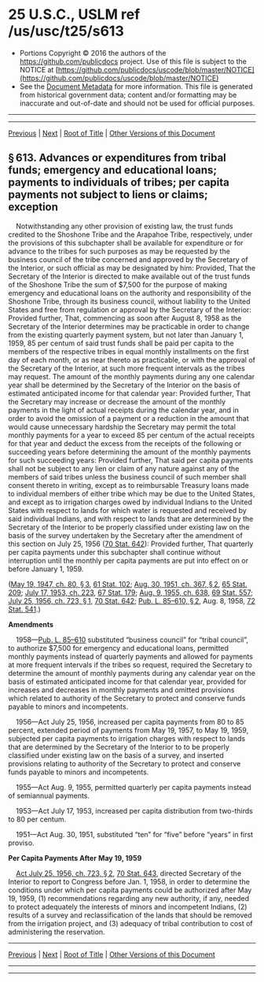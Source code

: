 ---
---

# 25 U.S.C., USLM ref /us/usc/t25/s613

* Portions Copyright © 2016 the authors of the https://github.com/publicdocs project.
  Use of this file is subject to the NOTICE at [https://github.com/publicdocs/uscode/blob/master/NOTICE](https://github.com/publicdocs/uscode/blob/master/NOTICE)
* See the [Document Metadata](././../../../../..//README.md) for more information.
  This file is generated from historical government data; content and/or formatting may be inaccurate and out-of-date and should not be used for official purposes.

----------
----------

[Previous](./../../../../..//us/usc/t25/ch14/schXIX/m__us_usc_t25_s612.md) | [Next](./../../../../..//us/usc/t25/ch14/schXX/m__us_usc_t25_ch14_schXX.md) | [Root of Title](./../../../../../) | [Other Versions of this Document](https://publicdocs.github.io/go/links?ns=uslm&ref=%2Fus%2Fusc%2Ft25%2Fs613)

## § 613. Advances or expenditures from tribal funds; emergency and educational loans; payments to individuals of tribes; per capita payments not subject to liens or claims; exception

    Notwithstanding any other provision of existing law, the trust funds credited to the Shoshone Tribe and the Arapahoe Tribe, respectively, under the provisions of this subchapter shall be available for expenditure or for advance to the tribes for such purposes as may be requested by the business council of the tribe concerned and approved by the Secretary of the Interior, or such official as may be designated by him: Provided, That the Secretary of the Interior is directed to make available out of the trust funds of the Shoshone Tribe the sum of $7,500 for the purpose of making emergency and educational loans on the authority and responsibility of the Shoshone Tribe, through its business council, without liability to the United States and free from regulation or approval by the Secretary of the Interior: Provided further, That, commencing as soon after August 8, 1958 as the Secretary of the Interior determines may be practicable in order to change from the existing quarterly payment system, but not later than January 1, 1959, 85 per centum of said trust funds shall be paid per capita to the members of the respective tribes in equal monthly installments on the first day of each month, or as near thereto as practicable, or with the approval of the Secretary of the Interior, at such more frequent intervals as the tribes may request. The amount of the monthly payments during any one calendar year shall be determined by the Secretary of the Interior on the basis of estimated anticipated income for that calendar year: Provided further, That the Secretary may increase or decrease the amount of the monthly payments in the light of actual receipts during the calendar year, and in order to avoid the omission of a payment or a reduction in the amount that would cause unnecessary hardship the Secretary may permit the total monthly payments for a year to exceed 85 per centum of the actual receipts for that year and deduct the excess from the receipts of the following or succeeding years before determining the amount of the monthly payments for such succeeding years: Provided further, That said per capita payments shall not be subject to any lien or claim of any nature against any of the members of said tribes unless the business council of such member shall consent thereto in writing, except as to reimbursable Treasury loans made to individual members of either tribe which may be due to the United States, and except as to irrigation charges owed by individual Indians to the United States with respect to lands for which water is requested and received by said individual Indians, and with respect to lands that are determined by the Secretary of the Interior to be properly classified under existing law on the basis of the survey undertaken by the Secretary after the amendment of this section on July 25, 1956 ([70 Stat. 642][/us/stat/70/642]): Provided further, That quarterly per capita payments under this subchapter shall continue without interruption until the monthly per capita payments are put into effect on or before January 1, 1959.

([May 19, 1947, ch. 80, § 3][/us/act/1947-05-19/ch80/s3], [61 Stat. 102][/us/stat/61/102]; [Aug. 30, 1951, ch. 367, § 2][/us/act/1951-08-30/ch367/s2], [65 Stat. 209][/us/stat/65/209]; [July 17, 1953, ch. 223][/us/act/1953-07-17/ch223], [67 Stat. 179][/us/stat/67/179]; [Aug. 9, 1955, ch. 638][/us/act/1955-08-09/ch638], [69 Stat. 557][/us/stat/69/557]; [July 25, 1956, ch. 723, § 1][/us/act/1956-07-25/ch723/s1], [70 Stat. 642][/us/stat/70/642]; [Pub. L. 85–610, § 2][/us/pl/85/610/s2], Aug. 8, 1958, [72 Stat. 541][/us/stat/72/541].)

 __Amendments__ 

    1958—[Pub. L. 85–610][/us/pl/85/610] substituted “business council” for “tribal council”, to authorize $7,500 for emergency and educational loans, permitted monthly payments instead of quarterly payments and allowed for payments at more frequent intervals if the tribes so request, required the Secretary to determine the amount of monthly payments during any calendar year on the basis of estimated anticipated income for that calendar year, provided for increases and decreases in monthly payments and omitted provisions which related to authority of the Secretary to protect and conserve funds payable to minors and incompetents.

    1956—Act July 25, 1956, increased per capita payments from 80 to 85 percent, extended period of payments from May 19, 1957, to May 19, 1959, subjected per capita payments to irrigation charges with respect to lands that are determined by the Secretary of the Interior to to be properly classified under existing law on the basis of a survey, and inserted provisions relating to authority of the Secretary to protect and conserve funds payable to minors and incompetents.

    1955—Act Aug. 9, 1955, permitted quarterly per capita payments instead of semiannual payments.

    1953—Act July 17, 1953, increased per capita distribution from two-thirds to 80 per centum.

    1951—Act Aug. 30, 1951, substituted “ten” for “five” before “years” in first proviso.

 __Per Capita Payments After__  __May 19, 1959__ 

    [Act July 25, 1956, ch. 723, § 2][/us/act/1956-07-25/ch723/s2], [70 Stat. 643][/us/stat/70/643], directed Secretary of the Interior to report to Congress before Jan. 1, 1958, in order to determine the conditions under which per capita payments could be authorized after May 19, 1959, (1) recommendations regarding any new authority, if any, needed to protect adequately the interests of minors and incompetent Indians, (2) results of a survey and reclassification of the lands that should be removed from the irrigation project, and (3) adequacy of tribal contribution to cost of administering the reservation.

----------

[Previous](./../../../../..//us/usc/t25/ch14/schXIX/m__us_usc_t25_s612.md) | [Next](./../../../../..//us/usc/t25/ch14/schXX/m__us_usc_t25_ch14_schXX.md) | [Root of Title](./../../../../../) | [Other Versions of this Document](https://publicdocs.github.io/go/links?ns=uslm&ref=%2Fus%2Fusc%2Ft25%2Fs613)

----------
----------

[/us/stat/70/642]: https://publicdocs.github.io/go/links?ns=uslm&ref=%2Fus%2Fstat%2F70%2F642
[/us/act/1947-05-19/ch80/s3]: https://publicdocs.github.io/go/links?ns=uslm&ref=%2Fus%2Fact%2F1947-05-19%2Fch80%2Fs3
[/us/stat/61/102]: https://publicdocs.github.io/go/links?ns=uslm&ref=%2Fus%2Fstat%2F61%2F102
[/us/act/1951-08-30/ch367/s2]: https://publicdocs.github.io/go/links?ns=uslm&ref=%2Fus%2Fact%2F1951-08-30%2Fch367%2Fs2
[/us/stat/65/209]: https://publicdocs.github.io/go/links?ns=uslm&ref=%2Fus%2Fstat%2F65%2F209
[/us/act/1953-07-17/ch223]: https://publicdocs.github.io/go/links?ns=uslm&ref=%2Fus%2Fact%2F1953-07-17%2Fch223
[/us/stat/67/179]: https://publicdocs.github.io/go/links?ns=uslm&ref=%2Fus%2Fstat%2F67%2F179
[/us/act/1955-08-09/ch638]: https://publicdocs.github.io/go/links?ns=uslm&ref=%2Fus%2Fact%2F1955-08-09%2Fch638
[/us/stat/69/557]: https://publicdocs.github.io/go/links?ns=uslm&ref=%2Fus%2Fstat%2F69%2F557
[/us/act/1956-07-25/ch723/s1]: https://publicdocs.github.io/go/links?ns=uslm&ref=%2Fus%2Fact%2F1956-07-25%2Fch723%2Fs1
[/us/stat/70/642]: https://publicdocs.github.io/go/links?ns=uslm&ref=%2Fus%2Fstat%2F70%2F642
[/us/pl/85/610/s2]: https://publicdocs.github.io/go/links?ns=uslm&ref=%2Fus%2Fpl%2F85%2F610%2Fs2
[/us/stat/72/541]: https://publicdocs.github.io/go/links?ns=uslm&ref=%2Fus%2Fstat%2F72%2F541
[/us/pl/85/610]: https://publicdocs.github.io/go/links?ns=uslm&ref=%2Fus%2Fpl%2F85%2F610
[/us/act/1956-07-25/ch723/s2]: https://publicdocs.github.io/go/links?ns=uslm&ref=%2Fus%2Fact%2F1956-07-25%2Fch723%2Fs2
[/us/stat/70/643]: https://publicdocs.github.io/go/links?ns=uslm&ref=%2Fus%2Fstat%2F70%2F643


